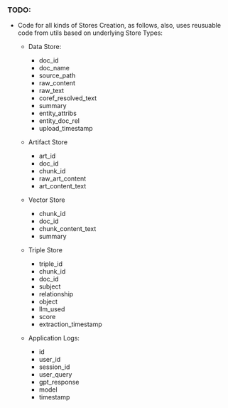 ### TODO:
- Code for all kinds of Stores Creation, as follows, also, uses
reusuable code from utils based on underlying Store Types:

  - Data Store:
    - doc_id
    - doc_name
    - source_path
    - raw_content
    - raw_text
    - coref_resolved_text
    - summary
    - entity_attribs
    - entity_doc_rel
    - upload_timestamp
    
  - Artifact Store
    - art_id
    - doc_id
    - chunk_id
    - raw_art_content
    - art_content_text
    
  - Vector Store
    - chunk_id
    - doc_id
    - chunk_content_text
    - summary
    
  - Triple Store
    - triple_id
    - chunk_id
    - doc_id
    - subject
    - relationship
    - object
    - llm_used
    - score
    - extraction_timestamp

  - Application Logs:
    - id
    - user_id
    - session_id
    - user_query
    - gpt_response
    - model
    - timestamp